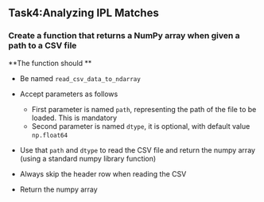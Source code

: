 ## Task4:Analyzing IPL Matches
### Create a function that returns a NumPy array when given a path to a CSV file

**The function should **
- Be named `read_csv_data_to_ndarray`
- Accept parameters as follows
    - First parameter is named `path`, representing the path of the file to be loaded. This is mandatory
    - Second parameter is named `dtype`, it is optional, with default value `np.float64`

- Use that `path` and `dtype` to read the CSV file and return the numpy array (using a standard numpy library function)
- Always skip the header row when reading the CSV
- Return the numpy array
